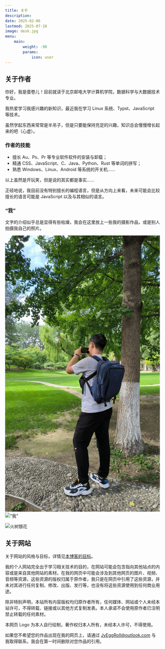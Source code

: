 ```yaml
---
title: 关于
description: 
date: 2025-02-06
lastmod: 2025-07-18
image: desk.jpg
menu:
    main: 
        weight: -90
        params:
            icon: user
---
```


## 关于作者

你好，我是蛋卷儿！目前就读于北京邮电大学计算机学院，数据科学与大数据技术专业。

我热爱学习我感兴趣的新知识，最近我在学习 Linux 系统、Typst、JavaScript 等技术。

虽然学起东西来常常是半吊子，但是只要能保持充足的兴趣，知识总会慢慢增长起来的吧（心虚）。

### 作者的技能

- 擅长 Au、Ps、Pr 等专业软件软件的安装与卸载；
- 精通 CSS、JavaScript、C、Java、Python、Rust 等单词的拼写；
- 熟悉 Windows、Linux、Android 等系统的开关机……

以上虽然是开玩笑，但是说的其实都是事实……

正经地说，我目前没有特别擅长的编程语言，但是从方向上来看，未来可能会比较擅长的语言可能是 JavaScript 以及与其相似的语言。

### “我”

文字的介绍似乎总是显得有些枯燥，我会在这里放上一些我的摄影作品，或是别人拍摄我自己的照片。

![“我”](拍于清华.jpg)![“我”](拍于北京天桥.jpg)

![火树银花](火树银花.jpg)

## 关于网站

关于网站的风格与目标，详情见[本博客的目标](https://eggroll.pages.dev/p/本博客的目标/)。

我的个人网站完全出于学习相关技术的目的，在网站可能会包含指向其他站点的内容或是来自其他网站的素材。在我的网页中可能会涉及到其他网页的图片、视频、音频等资源，这些资源的版权归属于原作者，我只是在网页中引用了这些资源，并未对其进行任何复制、修改、出版、发行等，也没有将这些资源使用到任何商业用途。

除非特别声明，本站所有内容版权均归原作者所有，任何媒体、网站或个人未经本站许可，不得转载、链接或以其他方式复制发表。本人承诺不会使用原作者已注明禁止转载的任何素材。

本网页 Logo 为本人自行绘制，著作权归本人所有，未经本人许可，不得使用。

如果您不希望您的作品出现在我的网页上，请通过 <JyEggRoll@outlook.com> 与我取得联系，我会在第一时间删除对您作品的引用。
